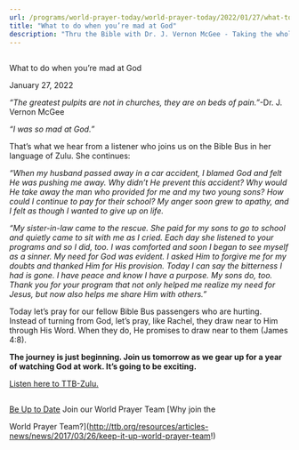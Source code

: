 ```yaml
---
url: /programs/world-prayer-today/world-prayer-today/2022/01/27/what-to-do-when-you-re-mad-at-god
title: "What to do when you’re mad at God"
description: "Thru the Bible with Dr. J. Vernon McGee - Taking the whole Word to the whole world"
---
```







## 
 What to do when you’re mad at God


January 27, 2022




*“The greatest pulpits are not in churches, they are on beds of pain.”*-Dr. J. Vernon McGee

 *“I was so mad at God.”* 

 That’s what we hear from a listener who joins us on the Bible Bus in her language of Zulu. She continues: 

 *“When my husband passed away in a car accident, I blamed God and felt He was pushing me away. Why didn’t He prevent this accident? Why would He take away the man who provided for me and my two young sons? How could I continue to pay for their school? My anger soon grew to apathy, and I felt as though I wanted to give up on life.*

 *“My sister-in-law came to the rescue. She paid for my sons to go to school and quietly came to sit with me as I cried. Each day she listened to your programs and so I did, too. I was comforted and soon I began to see myself as a sinner. My need for God was evident. I asked Him to forgive me for my doubts and thanked Him for His provision. Today I can say the bitterness I had is gone. I have peace and know I have a purpose.* *My sons do, too. Thank you for your program that not only helped me realize my need for Jesus, but now also helps me share Him with others.”* 

 Today let’s pray for our fellow Bible Bus passengers who are hurting. Instead of turning from God, let’s pray, like Rachel, they draw near to Him through His Word. When they do, He promises to draw near to them (James 4:8).  

 **The journey is just beginning. Join us tomorrow as we gear up for a year of watching God at work. It’s going to be exciting.** 

 [Listen here to TTB-Zulu.](https://ttb.twr.org/home/day,0431/language,ZUL)







## 




[Be Up to Date](http://feeds.feedburner.com/WorldPrayerToday "World Prayer Today RSS Feed")
Join our World Prayer Team
[Why join the  

World Prayer Team?](http://ttb.org/resources/articles-news/news/2017/03/26/keep-it-up-world-prayer-team!)




